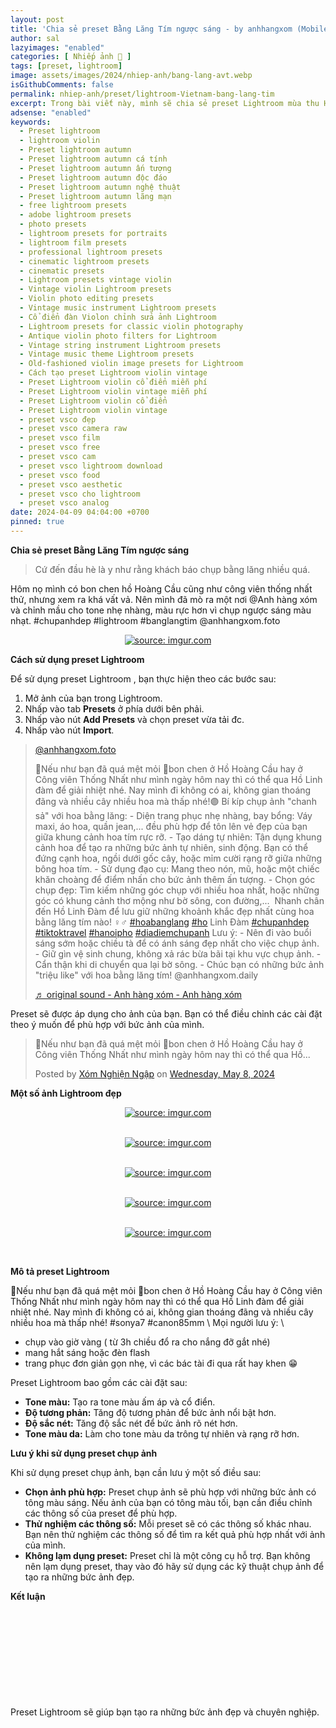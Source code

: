 ```yaml
---
layout: post
title: 'Chia sẻ preset Bằng Lăng Tím ngược sáng - by anhhangxom (Mobile and PC)'
author: sal
lazyimages: "enabled"
categories: [ Nhiếp ảnh 📸 ]
tags: [preset, lightroom]
image: assets/images/2024/nhiep-anh/bang-lang-avt.webp
isGithubComments: false
permalink: nhiep-anh/preset/lightroom-Vietnam-bang-lang-tim
excerpt: Trong bài viết này, mình sẽ chia sẻ preset Lightroom mùa thu Hà Nội giúp bạn dễ dàng tạo ra những bức ảnh đẹp và chuyên nghiệp.
adsense: "enabled"
keywords:
  - Preset lightroom
  - lightroom violin
  - Preset lightroom autumn
  - Preset lightroom autumn cá tính
  - Preset lightroom autumn ấn tượng
  - Preset lightroom autumn độc đáo
  - Preset lightroom autumn nghệ thuật
  - Preset lightroom autumn lãng mạn
  - free lightroom presets
  - adobe lightroom presets
  - photo presets
  - lightroom presets for portraits
  - lightroom film presets
  - professional lightroom presets
  - cinematic lightroom presets
  - cinematic presets
  - Lightroom presets vintage violin
  - Vintage violin Lightroom presets
  - Violin photo editing presets
  - Vintage music instrument Lightroom presets
  - Cổ điển đàn Violon chỉnh sửa ảnh Lightroom
  - Lightroom presets for classic violin photography
  - Antique violin photo filters for Lightroom
  - Vintage string instrument Lightroom presets
  - Vintage music theme Lightroom presets
  - Old-fashioned violin image presets for Lightroom
  - Cách tạo preset Lightroom violin vintage
  - Preset Lightroom violin cổ điển miễn phí
  - Preset Lightroom violin vintage miễn phí
  - Preset Lightroom violin cổ điển
  - Preset Lightroom violin vintage
  - preset vsco đẹp
  - preset vsco camera raw
  - preset vsco film
  - preset vsco free
  - preset vsco cam
  - preset vsco lightroom download
  - preset vsco food
  - preset vsco aesthetic
  - preset vsco cho lightroom
  - preset vsco analog
date: 2024-04-09 04:04:00 +0700
pinned: true
---
```


**Chia sẻ preset Bằng Lăng Tím ngược sáng**

<blockquote>Cứ đến đầu hè là y như rằng khách báo chụp bằng lăng nhiều quá.
</blockquote>

Hôm nọ mình có bon chen hồ Hoàng Cầu cũng như công viên thống nhất thử, nhưng xem ra khá vất vả. Nên mình đã mò ra một nơi @Anh hàng xóm và chỉnh mầu cho tone nhẹ nhàng, màu rực hơn vì chụp ngược sáng màu nhạt. #chupanhdep #lightroom #banglangtim @anhhangxom.foto

<div class="content" style="text-align:center; ">
<a href="https://i.imgur.com/UpZ4cZq"><img loading="lazy" src="https://i.imgur.com/lXRN6cC.jpeg" title="source: imgur.com" /></a></div>

**Cách sử dụng preset Lightroom**

 Để sử dụng preset Lightroom , bạn thực hiện theo các bước sau:

1.  Mở ảnh của bạn trong Lightroom.
2.  Nhấp vào tab **Presets** ở phía dưới bên phải.
3.  Nhấp vào nút **Add Presets** và chọn preset vừa tải đc.
4.  Nhấp vào nút **Import**.

<blockquote class="tiktok-embed" cite="https://www.tiktok.com/@anhhangxom.foto/video/7366856764370849040" data-video-id="7366856764370849040" data-embed-from="oembed" style="max-width:605px; min-width:325px;"> <section> <a target="_blank" title="@anhhangxom.foto" href="https://www.tiktok.com/@anhhangxom.foto?refer=embed">@anhhangxom.foto</a> <p>📸Nếu như bạn đã quá mệt mỏi 🫡bon chen ở Hồ Hoàng Cầu hay ở Công viên Thống Nhất như mình ngày hôm nay thì có thể qua Hồ Linh đàm để giải nhiệt nhé. Nay mình đi không có ai, không gian thoáng đãng và nhiều cây nhiều hoa mà thấp nhé!🟣 Bí kíp chụp ảnh "chanh sả" với hoa bằng lăng: - Diện trang phục nhẹ nhàng, bay bổng: Váy maxi, áo hoa, quần jean,... đều phù hợp để tôn lên vẻ đẹp của bạn giữa khung cảnh hoa tím rực rỡ. - Tạo dáng tự nhiên: Tận dụng khung cảnh hoa để tạo ra những bức ảnh tự nhiên, sinh động. Bạn có thể đứng cạnh hoa, ngồi dưới gốc cây, hoặc mỉm cười rạng rỡ giữa những bông hoa tím. - Sử dụng đạo cụ: Mang theo nón, mũ, hoặc một chiếc khăn choàng để điểm nhấn cho bức ảnh thêm ấn tượng. - Chọn góc chụp đẹp: Tìm kiếm những góc chụp với nhiều hoa nhất, hoặc những góc có khung cảnh thơ mộng như bờ sông, con đường,... ️ Nhanh chân đến Hồ Linh Đàm để lưu giữ những khoảnh khắc đẹp nhất cùng hoa bằng lăng tím nào! ‍♀️‍♂️ <a title="hoabanglang" target="_blank" href="https://www.tiktok.com/tag/hoabanglang?refer=embed">#hoabanglang</a> <a title="ho" target="_blank" href="https://www.tiktok.com/tag/ho?refer=embed">#ho</a> Linh Đàm <a title="chupanhdep" target="_blank" href="https://www.tiktok.com/tag/chupanhdep?refer=embed">#chupanhdep</a> <a title="tiktoktravel" target="_blank" href="https://www.tiktok.com/tag/tiktoktravel?refer=embed">#tiktoktravel</a> <a title="hanoipho" target="_blank" href="https://www.tiktok.com/tag/hanoipho?refer=embed">#hanoipho</a> <a title="diadiemchupanh" target="_blank" href="https://www.tiktok.com/tag/diadiemchupanh?refer=embed">#diadiemchupanh</a> Lưu ý: - Nên đi vào buổi sáng sớm hoặc chiều tà để có ánh sáng đẹp nhất cho việc chụp ảnh. - Giữ gìn vệ sinh chung, không xả rác bừa bãi tại khu vực chụp ảnh. - Cẩn thận khi di chuyển qua lại bờ sông. - Chúc bạn có những bức ảnh "triệu like" với hoa bằng lăng tím! @anhhangxom.daily </p> <a target="_blank" title="♬ original sound - Anh hàng xóm - Anh hàng xóm" href="https://www.tiktok.com/music/original-sound-Anh-hàng-xóm-7366856831349574416?refer=embed">♬ original sound - Anh hàng xóm - Anh hàng xóm</a> </section> </blockquote> <script async onerror="var a=document.createElement('script');a.src='https://iframely.net/files/tiktok-embed.js';document.body.appendChild(a);" src="https://www.tiktok.com/embed.js"></script>

Preset sẽ được áp dụng cho ảnh của bạn. Bạn có thể điều chỉnh các cài đặt theo ý muốn để phù hợp với bức ảnh của mình.

<div id="fb-root"></div>
<script async="1" defer="1" crossorigin="anonymous" src="https://connect.facebook.net/en_US/sdk.js#xfbml=1&version=v19.0" nonce="VZh8LSaW"></script><div class="fb-post" data-href="https://www.facebook.com/xomnghienngap/posts/pfbid0ZPfAgZvCoWG9zc1NSykT8FL87Jmu6wSuGntCi9T4bRhSegpn6b2xFczFQwqwT5hbl" data-width="640"><blockquote cite="https://graph.facebook.com/100089837076459/posts/399116723092894/" class="fb-xfbml-parse-ignore"><p>📸Nếu như bạn đã quá mệt mỏi 🫡bon chen ở Hồ Hoàng Cầu hay ở Công viên Thống Nhất như mình ngày hôm nay thì có thể qua Hồ...</p>Posted by <a href="https://www.facebook.com/xomnghienngap">Xóm Nghiện Ngập</a> on <a href="https://graph.facebook.com/100089837076459/posts/399116723092894/">Wednesday, May 8, 2024</a></blockquote></div>

**Một số ảnh Lightroom đẹp**

<div class="content" style="text-align:center; ">
<a href="https://i.imgur.com/V1Dakkv"><img loading="lazy" src="https://i.imgur.com/IRgyDxC.jpeg" title="source: imgur.com" /></a><p></p><br><a href="https://i.imgur.com/n1aJ50o"><img loading="lazy" src="https://i.imgur.com/lwnd5eF.jpeg" title="source: imgur.com" /></a><p></p><br><a href="https://i.imgur.com/PUJtfYG"><img loading="lazy" src="https://i.imgur.com/Fs8ifav.jpeg" title="source: imgur.com" /></a><p></p><br><a href="https://i.imgur.com/qHvr4Cb"><img loading="lazy" src="https://i.imgur.com/IL3HhZQ.jpeg" title="source: imgur.com" /></a><p></p><br><a href="https://i.imgur.com/DUfuILk"><img loading="lazy" src="https://i.imgur.com/rggnrhO.jpeg" title="source: imgur.com" /></a><p></p><br></div>

**Mô tả preset Lightroom**

📸Nếu như bạn đã quá mệt mỏi 🫡bon chen ở Hồ Hoàng Cầu hay ở Công viên Thống Nhất như mình ngày hôm nay thì có thể qua Hồ Linh đàm để giải nhiệt nhé. Nay mình đi không có ai, không gian thoáng đãng và nhiều cây nhiều hoa mà thấp nhé!
#sonya7 #canon85mm \\
Mọi người lưu ý: \\
- chụp vào giờ vàng ( từ 3h chiều đổ ra cho nắng đỡ gắt nhé)
- mang hắt sáng hoặc đèn flash
- trang phục đơn giản gọn nhẹ, vì các bác tài đi qua rất hay khen 😁

Preset Lightroom  bao gồm các cài đặt sau:

*   **Tone màu:** Tạo ra tone màu ấm áp và cổ điển.
*   **Độ tương phản:** Tăng độ tương phản để bức ảnh nổi bật hơn.
*   **Độ sắc nét:** Tăng độ sắc nét để bức ảnh rõ nét hơn.
*   **Tone màu da:** Làm cho tone màu da trông tự nhiên và rạng rỡ hơn.

**Lưu ý khi sử dụng preset chụp ảnh**

Khi sử dụng preset chụp ảnh, bạn cần lưu ý một số điều sau:

*   **Chọn ảnh phù hợp:** Preset chụp ảnh sẽ phù hợp với những bức ảnh có tông màu sáng. Nếu ảnh của bạn có tông màu tối, bạn cần điều chỉnh các thông số của preset để phù hợp.
*   **Thử nghiệm các thông số:** Mỗi preset sẽ có các thông số khác nhau. Bạn nên thử nghiệm các thông số để tìm ra kết quả phù hợp nhất với ảnh của mình.
*   **Không lạm dụng preset:** Preset chỉ là một công cụ hỗ trợ. Bạn không nên lạm dụng preset, thay vào đó hãy sử dụng các kỹ thuật chụp ảnh để tạo ra những bức ảnh đẹp.

**Kết luận**

<div class="iframely-embed"><div class="iframely-responsive" style="height: 140px; padding-bottom: 0;"><a href="https://www.tiktok.com/@anhhangxom.foto/photo/7366907505240329492" data-iframely-url="//iframely.net/AaPt5UC?card=small"></a></div></div><script async src="//iframely.net/embed.js"></script>

Preset Lightroom  sẽ giúp bạn tạo ra những bức ảnh  đẹp và chuyên nghiệp.

<style>
table{border-collapse:collapse;border-spacing:0;margin:0 auto;width:700px}table td,table th{border:1px solid #ccc;padding:10px}table th{background-color:#f3f3f3}@media only screen and (max-width:700px){table{margin:0 10px;width:auto}}@media only screen and (max-width:480px){table td,table th{display:block;border-bottom:none}table tr:last-child td{border-bottom:1px solid #ccc}}
#resultIm{display:none;}
</style>
<div id="table-download"></div>
<script>
let linkDownload="https://anhhangxom.gumroad.com/l/cdcot";let h2=document.createElement("h2");h2.style.fontStyle="normal",h2.style.marginLeft="0",h2.style.marginRight="0",h2.style.textAlign="start";let strong=document.createElement("strong");strong.textContent="Tải về",h2.appendChild(strong);let p=document.createElement("p");p.style.textAlign="center";let em=document.createElement("em");em.textContent="(Nếu link tải kh\xf4ng hoạt động, c\xe1c bạn vui l\xf2ng comment b\xean dưới để được hỗ trợ sớm nhất)",p.appendChild(em);let table=document.createElement("table"),tr1=document.createElement("tr"),th1=document.createElement("th");th1.textContent="Upload";let td1=document.createElement("td");td1.textContent="AnhHangXom",tr1.appendChild(th1),tr1.appendChild(td1);let tr2=document.createElement("tr"),th2=document.createElement("th");th2.textContent="Tải về";let td2=document.createElement("td"),pResult=document.createElement("p");pResult.id="result";let aDownload=document.createElement("a");aDownload.href=linkDownload,aDownload.target="_blank",aDownload.classList.add("item-link","item-content","link","external"),aDownload.id="facebook",aDownload.textContent="Tải xuống",aDownload.onclick=function(t){getHrefOnclickAndRedirectWithLink(t)};let imgResultIm=document.createElement("img");imgResultIm.loading="lazy",imgResultIm.id="resultIm",imgResultIm.src="https://i.stack.imgur.com/SBv4T.gif",imgResultIm.alt="Computer man",imgResultIm.width="250",td2.appendChild(pResult),td2.appendChild(aDownload),td2.appendChild(imgResultIm),tr2.appendChild(th2),tr2.appendChild(td2);let tr3=document.createElement("tr"),th3=document.createElement("th");th3.textContent="Pass(Nếu có)";let td3=document.createElement("td");td3.textContent="anhhangxom.xyz",tr3.appendChild(th3),tr3.appendChild(td3),table.appendChild(tr1),table.appendChild(tr2),table.appendChild(tr3);let tableDownloadDiv=document.getElementById("table-download");tableDownloadDiv.appendChild(h2),tableDownloadDiv.appendChild(p),tableDownloadDiv.appendChild(table);
function redirect(){setInterval(myURL,5e3),document.getElementById("result").innerHTML="<b>🕵️ Đang tạo link tải. Bạn đợi tẹo nha ;)"}
function myURL(){document.location.href=linkDownload,toggleImage(),clearInterval(interval)}
function toggleImage() {document.getElementById("resultIm").style.display = "block";
}
</script>

